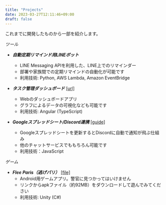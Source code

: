 ```yaml
---
title: "Projects"
date: 2023-03-27T12:11:46+09:00
draft: false
---
```

これまでに開発したものから一部を紹介します。

*ツール*
- ***自動定期リマインド用LINEボット***
    - LINE Messaging APIを利用した、LINE上でのリマインダー
    - 部署や家族間での定期リマインドの自動化が可能です
    - 利用技術: Python, AWS Lambda, Amazon EventBridge

- ***タスク管理ダッシュボード*** [[url]](/dashboard_demo)
    - Webのダッシュボードアプリ
    - グラフによるデータの可視化なども可能です
    - 利用技術: Angular (TypeScript)

- ***Googleスプレッドシート/Discord連携*** [[guide]](/posts/gas-discord-integration)
    - Googleスプレッドシートを更新するとDiscordに自動で通知が飛ぶ仕組み
    - 他のチャットサービスでももちろん可能です
    - 利用技術：JavaScript

*ゲーム*
- ***Flee Paris（逃げパリ）*** [[file]](/Flee_Paris.apk)
    - Android用ゲームアプリ。警官に見つかってはいけません
    - リンクからapkファイル（約92MB）をダウンロードして遊んでみてください
    - 利用技術: Unity (C#)
